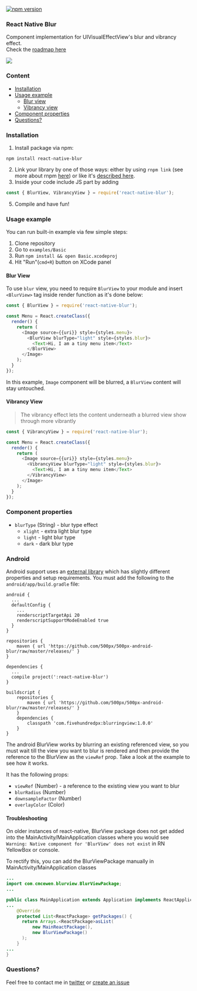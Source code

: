 [![npm version](https://badge.fury.io/js/react-native-blur.svg)](https://badge.fury.io/js/react-native-blur)

### React Native Blur
Component implementation for UIVisualEffectView's blur and vibrancy effect.<br>
Check the [roadmap here](https://github.com/Kureev/react-native-blur/issues/1)

<img src='http://oi62.tinypic.com/8x4u94.jpg' />

### Content
- [Installation](#installation)
- [Usage example](#usage-example)
  - [Blur view](#blur-view)
  - [Vibrancy view](#vibrancy-view)
- [Component properties](#component-properties)
- [Questions?](#questions)

### Installation
1. Install package via npm:

  ```
  npm install react-native-blur
  ```

2. Link your library by one of those ways: either by using `rnpm link` (see more about rnpm [here](https://github.com/rnpm/rnpm)) or like it's [described here](http://facebook.github.io/react-native/docs/linking-libraries-ios.html).
3. Inside your code include JS part by adding

  ```javascript
  const { BlurView, VibrancyView } = require('react-native-blur');
  ```

5. Compile and have fun!

### Usage example
You can run built-in example via few simple steps:
1. Clone repository
2. Go to `examples/Basic`
3. Run `npm install && open Basic.xcodeproj`
4. Hit "Run"(`cmd+R`) button on XCode panel

#### Blur View
To use `blur` view, you need to require `BlurView` to your module and insert `<BlurView>` tag inside render function as it's done below:

```javascript
const { BlurView } = require('react-native-blur');

const Menu = React.createClass({
  render() {
    return (
      <Image source={{uri}} style={styles.menu}>
        <BlurView blurType="light" style={styles.blur}>
          <Text>Hi, I am a tiny menu item</Text>
        </BlurView>
      </Image>
    );
  }
});
```

In this example, `Image` component will be blurred, a `BlurView` content will stay untouched.

#### Vibrancy View
> The vibrancy effect lets the content underneath a blurred view show through more vibrantly

```javascript
const { VibrancyView } = require('react-native-blur');

const Menu = React.createClass({
  render() {
    return (
      <Image source={{uri}} style={styles.menu}>
        <VibrancyView blurType="light" style={styles.blur}>
          <Text>Hi, I am a tiny menu item</Text>
        </VibrancyView>
      </Image>
    );
  }
});
```

### Component properties
- `blurType` (String) - blur type effect
  - `xlight` - extra light blur type
  - `light` - light blur type
  - `dark` - dark blur type


### Android

Android support uses an [external library](https://github.com/500px/500px-android-blur) which has slightly different properties and setup requirements. You must add the following to the `android/app/build.gradle` file:
```
android {
  ...
  defaultConfig {
    ...
    renderscriptTargetApi 20
    renderscriptSupportModeEnabled true
  }
}

repositories {
    maven { url 'https://github.com/500px/500px-android-blur/raw/master/releases/' }
}

dependencies {
  ...
  compile project(':react-native-blur')
}

buildscript {
    repositories {
        maven { url 'https://github.com/500px/500px-android-blur/raw/master/releases/' }
    }
    dependencies {
        classpath 'com.fivehundredpx:blurringview:1.0.0'
    }
}
```

The android BlurView works by blurring an existing referenced view, so you must wait till the view you want to blur is rendered and then provide the reference to the BlurView as the `viewRef` prop. Take a look at the example to see how it works.

It has the following props:
- `viewRef` (Number) - a reference to the existing view you want to blur
- `blurRadius` (Number)
- `downsampleFactor` (Number)
- `overlayColor` (Color)

#### Troubleshooting
On older instances of react-native, BlurView package does not get added into the MainActivity/MainApplication classes where you would see `Warning: Native component for 'BlurView' does not exist` in RN YellowBox or console.

To rectify this, you can add the BlurViewPackage manually in MainActivity/MainApplication classes
```java
...
import com.cmcewen.blurview.BlurViewPackage;
...

public class MainApplication extends Application implements ReactApplication {
...
    @Override
    protected List<ReactPackage> getPackages() {
      return Arrays.<ReactPackage>asList(
          new MainReactPackage(), 
          new BlurViewPackage()
      );
    }
...
}
```

### Questions?
Feel free to contact me in [twitter](https://twitter.com/kureevalexey) or [create an issue](https://github.com/Kureev/react-native-blur/issues/new)
